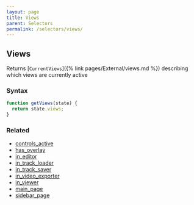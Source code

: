 ```yaml
---
layout: page
title: Views
parent: Selectors
permalink: /selectors/views/
---
```


## Views

Returns [`CurrentViews`]({% link pages/External/views.md %}) describing which views are currently active

### Syntax

```js
function getViews(state) {
  return state.views;
}
```

### Related

- [controls_active](./controls_active.md)
- [has_overlay](./has_overlay.md)
- [in_editor](./in_editor.md)
- [in_track_loader](./in_track_loader.md)
- [in_track_saver](./in_track_saver.md)
- [in_video_exporter](./in_video_exporter.md)
- [in_viewer](./in_viewer.md)
- [main_page](./main_page.md)
- [sidebar_page](./sidebar_page.md)

